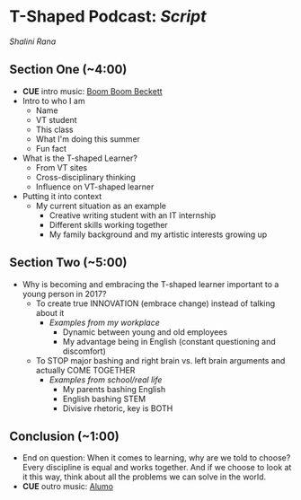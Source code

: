 # T-Shaped Podcast: *Script*
*Shalini Rana*
## Section One (~4:00)
- **CUE** intro music: [Boom Boom Beckett](https://www.jamendo.com/track/1428024/zompie)
- Intro to who I am 
    - Name
    - VT student
    - This class
    - What I'm doing this summer
    - Fun fact
- What is the T-shaped Learner? 
    - From VT sites
    - Cross-disciplinary thinking
    - Influence on VT-shaped learner
- Putting it into context
     - My current situation as an example
        - Creative writing student with an IT internship
        - Different skills working together
        - My family background and my artistic interests growing up
## Section Two (~5:00)
- Why is becoming and embracing the T-shaped learner important to a young person in 2017? 
    - To create true INNOVATION (embrace change) instead of talking about it
        - *Examples from my workplace*
            - Dynamic between young and old employees
            - My advantage being in English (constant questioning and discomfort)
    - To STOP major bashing and right brain vs. left brain arguments and actually COME TOGETHER
        - *Examples from school/real life*
            - My parents bashing English
            - English bashing STEM 
            - Divisive rhetoric, key is BOTH
## Conclusion (~1:00)
- End on question: When it comes to learning, why are we told to choose? Every discipline is equal and works together. And if we choose to look at it this way, think about all the problems we can solve in the world. 
- **CUE** outro music: [Alumo](https://www.jamendo.com/track/1284465/triumphs)
        
    